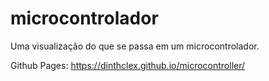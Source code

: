 # microcontrolador
Uma visualização do que se passa em um microcontrolador.

Github Pages:
https://dinthclex.github.io/microcontroller/
